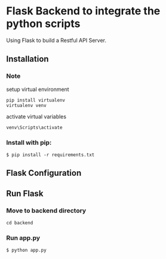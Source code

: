 # Flask Backend to integrate the python scripts

Using Flask to build a Restful API Server.

## Installation

### Note

setup virtual environment

```
pip install virtualenv
virtualenv venv
```

activate virtual variables

```
venv\Scripts\activate
```

### Install with pip:

```
$ pip install -r requirements.txt
```

## Flask Configuration

## Run Flask

### Move to backend directory

```
cd backend
```

### Run app.py

```
$ python app.py
```
